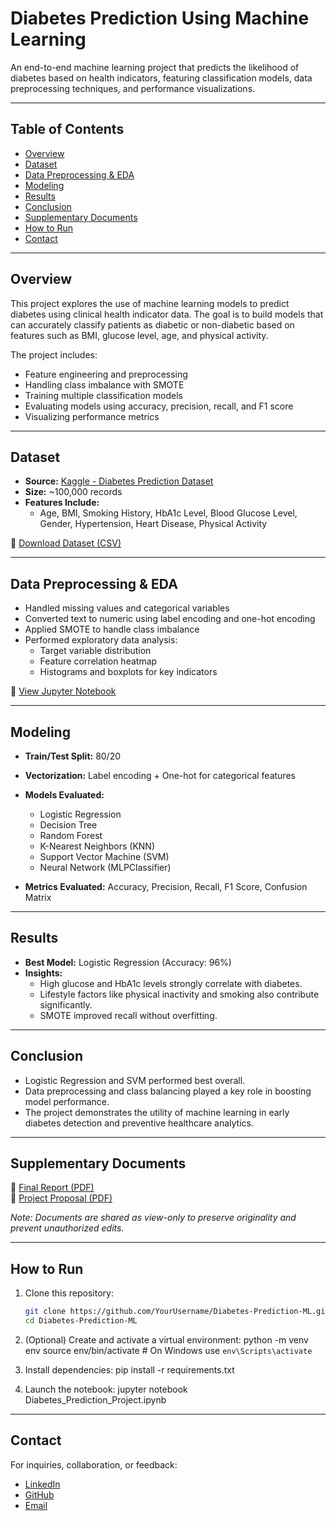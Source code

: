 # Diabetes Prediction Using Machine Learning

An end-to-end machine learning project that predicts the likelihood of diabetes based on health indicators, featuring classification models, data preprocessing techniques, and performance visualizations.

---

## Table of Contents

- [Overview](#overview)
- [Dataset](#dataset)
- [Data Preprocessing & EDA](#data-preprocessing--eda)
- [Modeling](#modeling)
- [Results](#results)
- [Conclusion](#conclusion)
- [Supplementary Documents](#supplementary-documents)
- [How to Run](#how-to-run)
- [Contact](#contact)

---

## Overview

This project explores the use of machine learning models to predict diabetes using clinical health indicator data. The goal is to build models that can accurately classify patients as diabetic or non-diabetic based on features such as BMI, glucose level, age, and physical activity. 

The project includes:
- Feature engineering and preprocessing
- Handling class imbalance with SMOTE
- Training multiple classification models
- Evaluating models using accuracy, precision, recall, and F1 score
- Visualizing performance metrics

---

## Dataset

- **Source:** [Kaggle - Diabetes Prediction Dataset](https://www.kaggle.com/datasets/iammustafatz/diabetes-prediction-dataset)
- **Size:** ~100,000 records
- **Features Include:**
  - Age, BMI, Smoking History, HbA1c Level, Blood Glucose Level, Gender, Hypertension, Heart Disease, Physical Activity

📁 [Download Dataset (CSV)](diabetes_prediction_dataset.csv)

---

## Data Preprocessing & EDA

- Handled missing values and categorical variables
- Converted text to numeric using label encoding and one-hot encoding
- Applied SMOTE to handle class imbalance
- Performed exploratory data analysis:
  - Target variable distribution
  - Feature correlation heatmap
  - Histograms and boxplots for key indicators

📓 [View Jupyter Notebook](Diabetes_Prediction_Project.ipynb)

---

## Modeling

- **Train/Test Split:** 80/20
- **Vectorization:** Label encoding + One-hot for categorical features
- **Models Evaluated:**
  - Logistic Regression
  - Decision Tree
  - Random Forest
  - K-Nearest Neighbors (KNN)
  - Support Vector Machine (SVM)
  - Neural Network (MLPClassifier)

- **Metrics Evaluated:** Accuracy, Precision, Recall, F1 Score, Confusion Matrix

---

## Results

- **Best Model:** Logistic Regression (Accuracy: 96%)
- **Insights:**
  - High glucose and HbA1c levels strongly correlate with diabetes.
  - Lifestyle factors like physical inactivity and smoking also contribute significantly.
  - SMOTE improved recall without overfitting.

---

## Conclusion

- Logistic Regression and SVM performed best overall.
- Data preprocessing and class balancing played a key role in boosting model performance.
- The project demonstrates the utility of machine learning in early diabetes detection and preventive healthcare analytics.

---

## Supplementary Documents

📄 [Final Report (PDF)](https://drive.google.com/file/d/1TmLTZbrTbtQQHfebDo_tj_cfJPNraBu4/view?usp=drive_link)  
📝 [Project Proposal (PDF)](https://drive.google.com/file/d/1EEOXpQJsOrUAwJ8vKHx8h7iiIoSLjdWw/view?usp=drive_link)

*Note: Documents are shared as view-only to preserve originality and prevent unauthorized edits.*


---

## How to Run

1. Clone this repository:
   ```bash
   git clone https://github.com/YourUsername/Diabetes-Prediction-ML.git
   cd Diabetes-Prediction-ML
   
2. (Optional) Create and activate a virtual environment:
   python -m venv env
   source env/bin/activate  # On Windows use `env\Scripts\activate`

3. Install dependencies:
   pip install -r requirements.txt

4. Launch the notebook:
   jupyter notebook Diabetes_Prediction_Project.ipynb

---

## Contact

For inquiries, collaboration, or feedback:

- [LinkedIn](https://www.linkedin.com/in/kiruthikaramadoss/)
- [GitHub](https://github.com/KiruthikaRamadoss)
- [Email](mailto:k_r549@txstate.edu)

